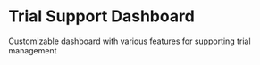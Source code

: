 # Trial Support Dashboard
Customizable dashboard with various features for supporting trial management

